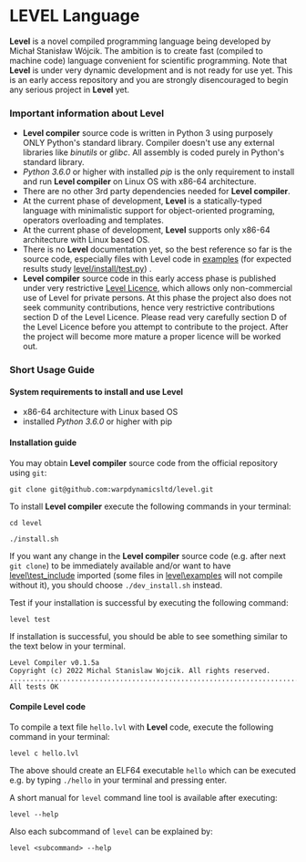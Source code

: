 # LEVEL Language

**Level** is a novel compiled programming language being developed by Michał Stanisław Wójcik.
The ambition is to create fast (compiled to machine code) language convenient for 
scientific programming.
Note that **Level** is under very dynamic development and is not ready for use yet.
This is an early access repository and you are strongly disencouraged to begin any serious project 
in **Level** yet.

### Important information about Level

- **Level compiler** source code is written in Python 3 using purposely ONLY Python's standard library. Compiler doesn't use any external libraries like 
<i>binutils</i> or <i>glibc</i>. All assembly is coded purely in Python's standard library.
- <i>Python 3.6.0</i> or higher with installed <i>pip</i> is the only requirement to install and run **Level compiler** 
on Linux OS with x86-64 architecture.
- There are no other 3rd party dependencies needed for **Level compiler**.
- At the current phase of development, **Level** is a statically-typed language with minimalistic support for 
object-oriented programing, operators overloading and templates.
- At the current phase of development, **Level** supports only x86-64 architecture with Linux based OS.
- There is no **Level** documentation yet, so the best reference so far is the source code, 
especially files with Level code in [examples](examples) (for expected results study 
[level/install/test.py](level/install/test.py)) .
- **Level compiler** source code in this early access phase is published under very restrictive [Level Licence](LICENCE.md), 
which allows only non-commercial use of Level for private persons. At this phase the project also 
does not seek community contributions, hence very restrictive contributions section D of the Level Licence.
Please read very carefully section D of the Level Licence before you attempt to contribute to the project.
After the project will become more mature a proper licence will be worked out.
 
### Short Usage Guide

#### System requirements to install and use Level
* x86-64 architecture with Linux based OS
* installed <i>Python 3.6.0</i> or higher with pip

#### Installation guide

You may obtain **Level compiler** source code from the official repository using `git`: 
```
git clone git@github.com:warpdynamicsltd/level.git
```
To install **Level compiler** execute the following commands in your terminal:
```
cd level
```
```
./install.sh
```

If you want any change in the **Level compiler** source code (e.g. after next `git clone`) to be immediately available 
and/or want to have [level\test_include](test_include) imported 
(some files in [level\examples](examples) will not compile without it),
you should choose `./dev_install.sh`
instead.

Test if your installation is successful by executing the following command:

```
level test
```

If installation is successful, you should be able to see something 
similar to the text below in your terminal. 
```
Level Compiler v0.1.5a
Copyright (c) 2022 Michal Stanislaw Wojcik. All rights reserved.
............................................................................
All tests OK
```
#### Compile Level code

To compile a text file `hello.lvl` with **Level** code, execute the following command 
in your terminal:
```
level c hello.lvl
```
The above should create an ELF64 executable `hello` which
can be executed e.g.
by typing `./hello` in your terminal and pressing enter.

A short manual for `level` command line tool is available after executing:
```
level --help
```
Also each subcommand of `level` can be explained by:
```
level <subcommand> --help
```